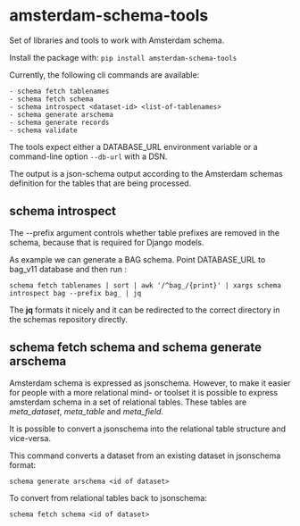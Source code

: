# amsterdam-schema-tools

Set of libraries and tools to work with Amsterdam schema.

Install the package with: `pip install amsterdam-schema-tools`

Currently, the following cli commands are available:

    - schema fetch tablenames
    - schema fetch schema
    - schema introspect <dataset-id> <list-of-tablenames>
    - schema generate arschema
    - schema generate records
    - schema validate

The tools expect either a DATABASE_URL environment variable or a command-line
option `--db-url` with a DSN.

The output is a json-schema output according to the Amsterdam schemas
definition for the tables that are being processed.

## schema introspect

The --prefix argument controls whether table prefixes are removed in the
schema, because that is required for Django models.

As example we can generate a BAG schema. Point DATABASE_URL to bag_v11 database and then run :

    schema fetch tablenames | sort | awk '/^bag_/{print}' | xargs schema introspect bag --prefix bag_ | jq

The **jq** formats it nicely and it can be redirected to the correct directory
in the schemas repository directly.

## schema fetch schema and schema generate arschema

Amsterdam schema is expressed as jsonschema. However, to make it easier for people with a
more relational mind- or toolset it is possible to express amsterdam schema in a set of
relational tables. These tables are *meta_dataset*, *meta_table* and *meta_field*.

It is possible to convert a jsonschema into the relational table structure and vice-versa.

This command converts a dataset from an existing dataset in jsonschema format:

    schema generate arschema <id of dataset>

To convert from relational tables back to jsonschema:

    schema fetch schema <id of dataset>
